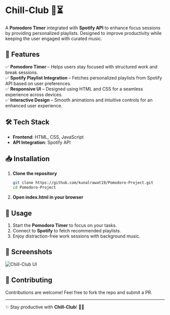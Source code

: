 # Chill-Club 🎵⏳  

A **Pomodoro Timer** integrated with **Spotify API** to enhance focus sessions by providing personalized playlists. Designed to improve productivity while keeping the user engaged with curated music.  

## 🚀 Features  

✅ **Pomodoro Timer** – Helps users stay focused with structured work and break sessions.  
✅ **Spotify Playlist Integration** – Fetches personalized playlists from Spotify API based on user preferences.  
✅ **Responsive UI** – Designed using HTML and CSS for a seamless experience across devices.  
✅ **Interactive Design** – Smooth animations and intuitive controls for an enhanced user experience.  

## 🛠️ Tech Stack  

- **Frontend**: HTML, CSS, JavaScript  
- **API Integration**: Spotify API  

## 📥 Installation  

1. **Clone the repository**  
   ```bash
   git clone https://github.com/kunalrawat19/Pomodoro-Project.git
   cd Pomodoro-Project
   ```
2. **Open index.html in your browser**  

## 📌 Usage  

1. Start the **Pomodoro Timer** to focus on your tasks.  
2. Connect to **Spotify** to fetch recommended playlists.  
3. Enjoy distraction-free work sessions with background music.  

## 📸 Screenshots  

![Chill-Club UI](https://res.cloudinary.com/ddsqjzrow/image/upload/v1727120228/chill-club_m2xlji.jpg)  

## 🤝 Contributing  

Contributions are welcome! Feel free to fork the repo and submit a PR.  


---
✨ Stay productive with **Chill-Club**! 🚀🎵  
